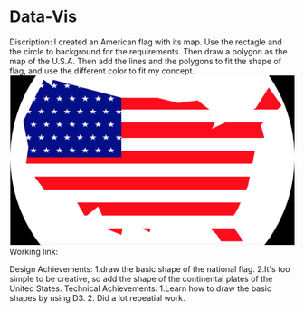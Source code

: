 # Data-Vis
Discription:
I created an American flag with its map. Use the rectagle and the circle to background for the requirements. Then draw a polygon as the map of the U.S.A. Then add the lines and the polygons to fit the shape of flag, and use the different color to fit my concept.
![image](https://github.com/ZeniaHuang/Data-Vis/blob/master/screenshot.png)
Working link:

Design Achievements:
1.draw the basic shape of the national flag.
2.It's too simple to be creative, so add the shape of the continental plates of the United States.
Technical Achievements:
1.Learn how to draw the basic shapes by using D3.
2. Did a lot repeatial work.
